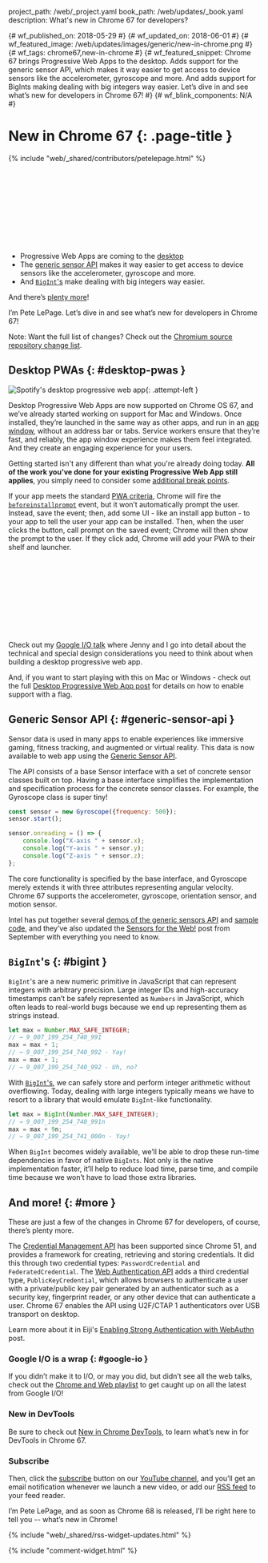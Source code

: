 project_path: /web/_project.yaml
book_path: /web/updates/_book.yaml
description: What's new in Chrome 67 for developers?

{# wf_published_on: 2018-05-29 #}
{# wf_updated_on: 2018-06-01 #}
{# wf_featured_image: /web/updates/images/generic/new-in-chrome.png #}
{# wf_tags: chrome67,new-in-chrome #}
{# wf_featured_snippet: Chrome 67 brings Progressive Web Apps to the desktop. Adds support for the generic sensor API, which makes it way easier to get access to device sensors like the accelerometer, gyroscope and more. And adds support for BigInts making dealing with big integers way easier. Let’s dive in and see what’s new for developers in Chrome 67! #}
{# wf_blink_components: N/A #}

# New in Chrome 67 {: .page-title }

{% include "web/_shared/contributors/petelepage.html" %}

<div class="clearfix"></div>

<div class="video-wrapper">
  <iframe class="devsite-embedded-youtube-video" data-video-id="UyLI3WlWqLM"
          data-autohide="1" data-showinfo="0" frameborder="0" allowfullscreen>
  </iframe>
</div>

* Progressive Web Apps are coming to the [desktop](#desktop-pwas)
* The [generic sensor API](#generic-sensor-api) makes it way easier to get
  access to device sensors like the accelerometer, gyroscope and more.
* And [`BigInt`'s](#bigint) make dealing with big integers way easier.

And there’s [plenty more](#more)!

I’m Pete LePage. Let’s dive in and see what’s new for developers in Chrome 67!

<div class="clearfix"></div>

Note: Want the full list of changes? Check out the
[Chromium source repository change list](https://chromium.googlesource.com/chromium/src/+log/66.0.3359.116..67.0.3396.62).


## Desktop PWAs {: #desktop-pwas }

![Spotify's desktop progressive web app](/web/updates/images/2018/05/spotify-screenshot.jpg){: .attempt-left }

Desktop Progressive Web Apps are now supported on Chrome OS 67, and we’ve
already started working on support for Mac and Windows. Once installed,
they’re launched in the same way as other apps, and run in an
[app window](/web/updates/2018/05/dpwa#the_app_window), without an address
bar or tabs. Service workers ensure that they’re fast, and reliably,
the app window experience makes them feel integrated. And they create an
engaging experience for your users.

Getting started isn't any different than what you're already doing today.
**All of the work you've done for your existing Progressive Web App still
applies**, you simply need to consider some
[additional break points](/web/updates/2018/05/dpwa#design).

If your app meets the standard
[PWA criteria](/web/fundamentals/app-install-banners/#criteria), Chrome will
fire the [`beforeinstallprompt`](/web/fundamentals/app-install-banners/#trigger)
event, but it won’t automatically prompt the user. Instead, save the event;
then, add some UI - like an install app button - to your app to tell the user
your app can be installed. Then, when the user clicks the button, call prompt
on the saved event; Chrome will then show the prompt to the user. If they
click add, Chrome will add your PWA to their shelf and launcher.

<div class="clearfix"></div>

<div class="video-wrapper">
  <iframe class="devsite-embedded-youtube-video" data-video-id="NITk4kXMQDw?t=1678"
          data-autohide="1" data-showinfo="0" frameborder="0" allowfullscreen>
  </iframe>
</div>

Check out my [Google I/O talk](https://youtu.be/NITk4kXMQDw?t=1678) where
Jenny and I go into detail about the technical and special design
considerations you need to think about when building a desktop progressive
web app.

And, if you want to start playing with this on Mac or Windows - check out
the full [Desktop Progressive Web App post](/web/updates/2018/05/dpwa) for
details on how to enable support with a flag.


<div class="clearfix"></div>

## Generic Sensor API {: #generic-sensor-api }


Sensor data is used in many apps to enable experiences like immersive gaming,
fitness tracking, and augmented or virtual reality. This data is now
available to web app using the
[Generic Sensor API](https://www.w3.org/TR/generic-sensor/).

The API consists of a base Sensor interface with a set of concrete sensor
classes built on top. Having a base interface simplifies the implementation
and specification process for the concrete sensor classes. For example,
the Gyroscope class is super tiny!

```javascript
const sensor = new Gyroscope({frequency: 500});
sensor.start();

sensor.onreading = () => {
    console.log("X-axis " + sensor.x);
    console.log("Y-axis " + sensor.y);
    console.log("Z-axis " + sensor.z);
};
```

The core functionality is specified by the base interface, and Gyroscope
merely extends it with three attributes representing angular velocity. Chrome
67 supports the accelerometer, gyroscope, orientation sensor, and motion
sensor.

Intel has put together several
[demos of the generic sensors API](https://intel.github.io/generic-sensor-demos/)
and [sample code](https://github.com/intel/generic-sensor-demos), and they’ve
also updated the [Sensors for the Web!](/web/updates/2017/09/sensors-for-the-web)
post from September with everything you need to know.



##  `BigInt`'s {: #bigint }


`BigInt`'s are a new numeric primitive in JavaScript that can represent integers
with arbitrary precision. Large integer IDs and high-accuracy timestamps
can’t be safely represented as `Numbers` in JavaScript, which often leads
to real-world bugs because we end up representing them as strings instead.

```javascript
let max = Number.MAX_SAFE_INTEGER;
// → 9_007_199_254_740_991
max = max + 1;
// → 9_007_199_254_740_992 - Yay!
max = max + 1;
// → 9_007_199_254_740_992 - Uh, no?
```

With [`BigInt`'s](/web/updates/2018/05/bigint), we can safely store and
perform integer arithmetic without overflowing. Today, dealing with large
integers typically means we have to resort to a library that would emulate
`BigInt`-like functionality.

```javascript
let max = BigInt(Number.MAX_SAFE_INTEGER);
// → 9_007_199_254_740_991n
max = max + 9n;
// → 9_007_199_254_741_000n - Yay!
```

When `BigInt` becomes widely available, we’ll be able to drop these run-time
dependencies in favor of native `BigInts`. Not only is the native implementation
faster, it’ll help to reduce load time, parse time, and compile time because
we won’t have to load those extra libraries.


## And more! {: #more }

These are just a few of the changes in Chrome 67 for developers, of course,
there’s plenty more.

The
[Credential Management API](https://developer.mozilla.org/en-US/docs/Web/API/Credential_Management_API)
has been supported since Chrome 51, and provides a framework for creating,
retrieving and storing credentials. It did this through two credential
types: `PasswordCredential` and `FederatedCredential`. The
[Web Authentication API](https://w3c.github.io/webauthn/) adds a third
credential type, `PublicKeyCredential`, which allows browsers to authenticate
a user with a private/public key pair generated by an authenticator such as
a security key, fingerprint reader, or any other device that can authenticate
a user. Chrome 67 enables the API using U2F/CTAP 1 authenticators over USB
transport on desktop.

Learn more about it in Eiji's
[Enabling Strong Authentication with WebAuthn](/web/updates/2018/05/webauthn)
post.


### Google I/O is a wrap {: #google-io }

If you didn’t make it to I/O, or may you did, but didn’t see all the web
talks, check out the
[Chrome and Web playlist](https://www.youtube.com/playlist?list=PLNYkxOF6rcIC4NQeXpdAy0RbOACI66Hvf)
to get caught up on all the latest from Google I/O!

### New in DevTools

Be sure to check out [New in Chrome DevTools](/web/updates/2018/04/devtools), to
learn what’s new in for DevTools in Chrome 67.

### Subscribe

Then, click the [subscribe](https://goo.gl/6FP1a5) button on our
[YouTube channel](https://www.youtube.com/user/ChromeDevelopers/), and
you’ll get an email notification whenever we launch a new video, or add our
[RSS feed](/web/shows/rss.xml) to your feed reader.


I’m Pete LePage, and as soon as Chrome 68 is released, I’ll be right
here to tell you -- what’s new in Chrome!

{% include "web/_shared/rss-widget-updates.html" %}

{% include "comment-widget.html" %}
